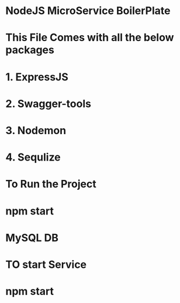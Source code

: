 # NodeJS MicroService BoilerPlate

# This File Comes with all the below packages
# 1. ExpressJS
# 2. Swagger-tools
# 3. Nodemon
# 4. Sequlize

# To Run the Project
# npm start

# MySQL DB

# TO start Service
# npm start
